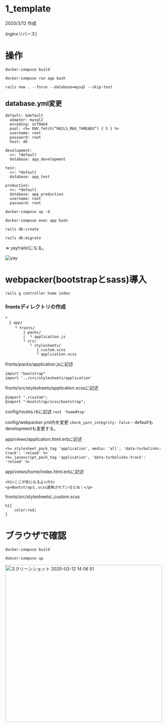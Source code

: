 # 1_template
2020/3/12 作成

(nginxリバース)

# 操作

`docker-compose build`

`docker-compose run app bash`

`rails new . --force --database=mysql --skip-test`

## database.yml変更
```
default: &default
  adapter: mysql2
  encoding: utf8mb4
  pool: <%= ENV.fetch(“RAILS_MAX_THREADS”) { 5 } %>
  username: root
  password: root
  host: db

development:
  <<: *default
  database: app_development

test:
  <<: *default
  database: app_test

production:
  <<: *default
  database: app_production
  username: root
  password: root

```

`docker-compose up -d`

`docker-compose exec app bash`

`rails db:create`

`rails db:migrate`

=> yay!rails!になる。

![yay](https://user-images.githubusercontent.com/52321565/76489424-a7570e00-646b-11ea-9100-3d4beb80e03d.png)


# webpacker(bootstrapとsass)導入

`rails g controller home index`

### frontsディレクトリの作成

```
>
　├ app/
　 　└ fronts/
        ├ packs/
        |  └ application.js
        └ src/
           └ stylesheets/
              ├_custom.scss
              └ application.scss
```

fronts/packs/application.jsに記述
```
import "bootstrap"
import '../src/stylesheets/application'
```

fronts/src/stylesheets/application.scssに記述
```
@import "./custom";
@import "~bootstrap/scss/bootstrap";
```

config/routes.rbに記述
`root 'home#top'`

config/webpacker.yml内を変更
`check_yarn_integrity: false` - defaultもdevelopmentも変更する。

app/views/application.html.erbに記述
```
<%= stylesheet_pack_tag 'application', media: 'all', 'data-turbolinks-track': 'reload' %>
<%= javascript_pack_tag 'application', 'data-turbolinks-track': 'reload' %>
```

app/views/home/index.html.erbに記述
```
<h1>ここが赤になるよ</h1>
<p>Bootstrapと.scss適用されているとね！</p>
```

fronts/src/stylesheets/_custom.scss
```
h1{
    color:red;
}
```


# ブラウザで確認

`docker-compose build`

`dokcer-compose up`


<img width="503" alt="スクリーンショット 2020-03-12 14 06 51" src="https://user-images.githubusercontent.com/52321565/76489337-6828bd00-646b-11ea-94df-ca606c4f5b1e.png">
